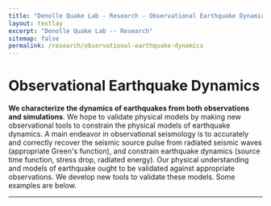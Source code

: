 ```yaml
---
title: "Denolle Quake Lab - Research - Observational Earthquake Dynamics"
layout: textlay
excerpt: "Denolle Quake Lab -- Research"
sitemap: false
permalink: /research/observational-earthquake-dynamics
---
```


# Observational Earthquake Dynamics

**We characterize the dynamics of earthquakes from both observations and simulations**. We hope to validate physical models by making new observational tools to constrain the physical models of earthquake dynamics. A main endeavor in observational seismology is to accurately and correctly recover the seismic source pulse from radiated seismic waves (appropriate Green's function), and constrain earthquake dynamics (source time function, stress drop, radiated energy). Our physical understanding and models of earthquake ought to be validated against appropriate observations. We develop new tools to validate these models. Some examples are below.



---